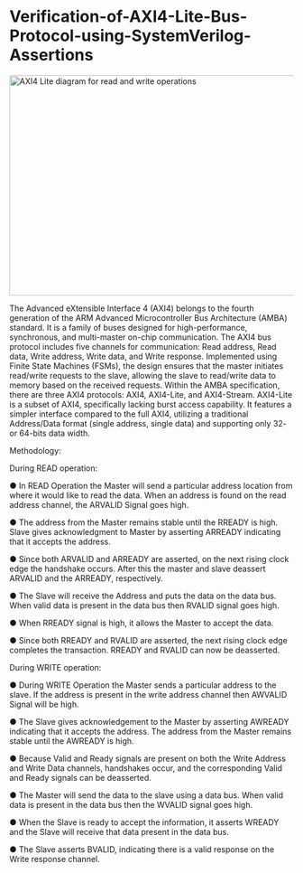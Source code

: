 # Verification-of-AXI4-Lite-Bus-Protocol-using-SystemVerilog-Assertions
<img width="887" height="390" alt="AXI4 Lite diagram for read and write operations" src="https://github.com/user-attachments/assets/ea6b0621-21ba-45f2-a74d-44c47bb2f319" />

The Advanced eXtensible Interface 4 (AXI4) belongs to the fourth generation of the ARM Advanced Microcontroller Bus Architecture (AMBA) standard. It is a family of buses designed for high-performance, synchronous, and multi-master on-chip communication. The AXI4 bus protocol includes five channels for communication: Read address, Read data, Write address, Write data, and Write response. Implemented using Finite State Machines (FSMs), the design ensures that the master initiates read/write requests to the slave, allowing the slave to read/write data to memory based on the received requests. Within the AMBA specification, there are three AXI4 protocols: AXI4, AXI4-Lite, and AXI4-Stream. AXI4-Lite is a subset of AXI4, specifically lacking burst access capability. It features a simpler interface compared to the full AXI4, utilizing a traditional Address/Data format (single address, single data) and supporting only 32- or 64-bits data width.

Methodology:

During READ operation:

● In READ Operation the Master will send a particular address location from where it would like to read the data. When an address is found on the read address channel, the ARVALID Signal goes high.

● The address from the Master remains stable until the RREADY is high. Slave gives acknowledgment to Master by asserting ARREADY indicating that it accepts the address.

● Since both ARVALID and ARREADY are asserted, on the next rising clock edge the handshake occurs. After this the master and slave deassert ARVALID and the ARREADY, respectively.

● The Slave will receive the Address and puts the data on the data bus. When valid data is present in the data bus then RVALID signal goes high.

● When RREADY signal is high, it allows the Master to accept the data.

● Since both RREADY and RVALID are asserted, the next rising clock edge completes the transaction. RREADY and RVALID can now be deasserted.

During WRITE operation:

● During WRITE Operation the Master sends a particular address to the slave. If the address is present in the write address channel then AWVALID Signal will be high.

● The Slave gives acknowledgement to the Master by asserting AWREADY indicating that it accepts the address. The address from the Master remains stable until the AWREADY is high.

● Because Valid and Ready signals are present on both the Write Address and Write Data channels, handshakes occur, and the corresponding Valid and Ready signals can be deasserted.

● The Master will send the data to the slave using a data bus. When valid data is present in the data bus then the WVALID signal goes high.

● When the Slave is ready to accept the information, it asserts WREADY and the Slave will receive that data present in the data bus.

● The Slave asserts BVALID, indicating there is a valid response on the Write response channel.
